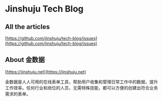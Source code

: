 # Jinshuju Tech Blog

## All the articles

[https://github.com/jinshuju/tech-blog/issues](https://github.com/jinshuju/tech-blog/issues)

## About 金数据

[https://jinshuju.net](https://jinshuju.net) 

金数据是人人可用的在线表单工具，帮助用户收集和管理日常工作中的数据，提升工作效率。任何行业和岗位的人员，无需特殊技能，都可以方便的创建出符合业务需求的表单。
